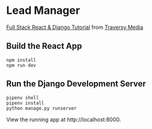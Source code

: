 # Lead Manager

[Full Stack React & Django Tutorial](https://www.youtube.com/playlist?list=PLillGF-RfqbbRA-CIUxlxkUpbq0IFkX60)
from [Traversy Media](https://www.youtube.com/channel/UC29ju8bIPH5as8OGnQzwJyA)


## Build the React App

```
npm install
npm run dev
```

## Run the Django Development Server

```
pipenv shell
pipenv install
python manage.py runserver
```

View the running app at http://localhost:8000.
